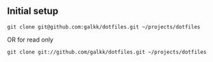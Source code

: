 ## Initial setup

    git clone git@github.com:galkk/dotfiles.git ~/projects/dotfiles

OR for read only

    git clone git://github.com/galkk/dotfiles.git ~/projects/dotfiles
